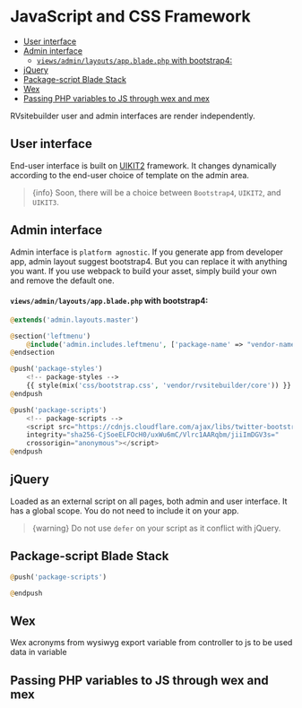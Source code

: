 # JavaScript and CSS Framework

-   [User interface](#user-interface)
-   [Admin interface](#admin-interface)
    -   [`views/admin/layouts/app.blade.php` with bootstrap4:](#viewsadminlayoutsappbladephp-with-bootstrap4)
-   [jQuery](#jquery)
-   [Package-script Blade Stack](#package-script-blade-stack)
-   [Wex](#wex)
-   [Passing PHP variables to JS through wex and mex](#passing-php-variables-to-js-through-wex-and-mex)

RVsitebuilder user and admin interfaces are render independently.

## User interface

End-user interface is built on [UIKIT2](https://getuikit.com/v2/) framework. It changes dynamically according to the end-user choice of template on the admin area.

> {info} Soon, there will be a choice between `Bootstrap4`, `UIKIT2`, and `UIKIT3`.

## Admin interface

Admin interface is `platform agnostic`. If you generate app from developer app, admin layout suggest bootstrap4. But you can replace it with anything you want. If you use webpack to build your asset, simply build your own and remove the default one.

#### `views/admin/layouts/app.blade.php` with bootstrap4:

```php
@extends('admin.layouts.master')

@section('leftmenu')
	@include('admin.includes.leftmenu', ['package-name' => "vendor-name/package-name"])
@endsection

@push('package-styles')
    <!-- package-styles -->
    {{ style(mix('css/bootstrap.css', 'vendor/rvsitebuilder/core')) }}
@endpush

@push('package-scripts')
    <!-- package-scripts -->
    <script src="https://cdnjs.cloudflare.com/ajax/libs/twitter-bootstrap/4.3.1/js/bootstrap.min.js"
    integrity="sha256-CjSoeELFOcH0/uxWu6mC/Vlrc1AARqbm/jiiImDGV3s="
    crossorigin="anonymous"></script>
@endpush
```

## jQuery

Loaded as an external script on all pages, both admin and user interface. It has a global scope. You do not need to include it on your app.

> {warning} Do not use `defer` on your script as it conflict with jQuery.

## Package-script Blade Stack

```php
@push('package-scripts')

@endpush
```

<!-- TODO: @pairote ขยายความด้วย -->

## Wex

Wex acronyms from wysiwyg export variable from controller to js to be used data in variable

<!-- TODO: @june ขยายความด้วย -->

## Passing PHP variables to JS through wex and mex

<!-- TODO: @june ขยายความด้วย -->
